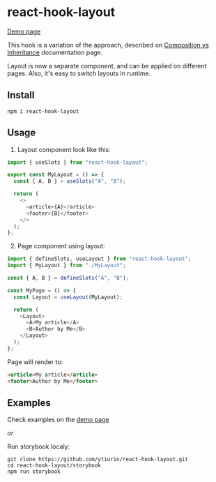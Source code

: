 # react-hook-layout

[Demo page][demo]

This hook is a variation of the approach, described on [Composition vs Inheritance](https://reactjs.org/docs/composition-vs-inheritance.html "Composition vs Inheritance") documentation page.

Layout is now a separate component, and can be applied on different pages. Also, it's easy to switch layouts in runtime.

## Install

```
npm i react-hook-layout
```

## Usage

1. Layout component look like this:

```javascript
import { useSlots } from "react-hook-layout";

export const MyLayout = () => {
  const { A, B } = useSlots("A", "B");

  return (
    <>
      <article>{A}</article>
      <footer>{B}</footer>
    </>
  );
};
```

2. Page component using layout:

```javascript
import { defineSlots, useLayout } from "react-hook-layout";
import { MyLayout } from "./MyLayout";

const { A, B } = defineSlots("A", "B");

const MyPage = () => {
  const Layout = useLayout(MyLayout);

  return (
    <Layout>
      <A>My article</A>
      <B>Author by Me</B>
    </Layout>
  );
};
```

Page will render to:

```html
<article>My article</article>
<footer>Author by Me</footer>
```

## Examples

Check examples on the [demo page][demo]

_or_

Run storybook localy:

```
git clone https://github.com/ytiurin/react-hook-layout.git
cd react-hook-layout/storybook
npm run storybook
```

[demo]: https://ytiurin.github.io/react-hook-layout/
